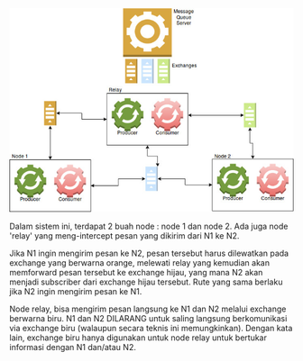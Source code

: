 ![Alt text](lat-uas-sisdis17.jpg?raw=true "Title")

Dalam sistem ini, terdapat 2 buah node : node 1 dan node 2. Ada juga node 'relay' yang meng-intercept pesan yang dikirim dari N1 ke N2.

Jika N1 ingin mengirim pesan ke N2, pesan tersebut harus dilewatkan pada exchange yang berwarna orange, melewati relay yang kemudian akan memforward pesan tersebut ke exchange hijau, yang mana N2 akan menjadi subscriber dari exchange hijau tersebut. Rute yang sama berlaku jika N2 ingin mengirim pesan ke N1.

Node relay, bisa mengirim pesan langsung ke N1 dan N2 melalui exchange berwarna biru. N1 dan N2 DILARANG untuk saling langsung berkomunikasi via exchange biru (walaupun secara teknis ini memungkinkan). Dengan kata lain, exchange biru hanya digunakan untuk node relay untuk bertukar informasi dengan N1 dan/atau N2.
